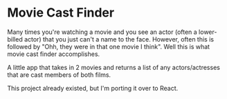 # Movie Cast Finder

Many times you're watching a movie and you see an actor (often a lower-billed actor) that you just can't a name to the face. However, often this is followed by "Ohh, they were in that one movie I think". Well this is what movie cast finder accomplishes.

A little app that takes in 2 movies and returns a list of any actors/actresses that are cast members of both films.

This project already existed, but I'm porting it over to React.
